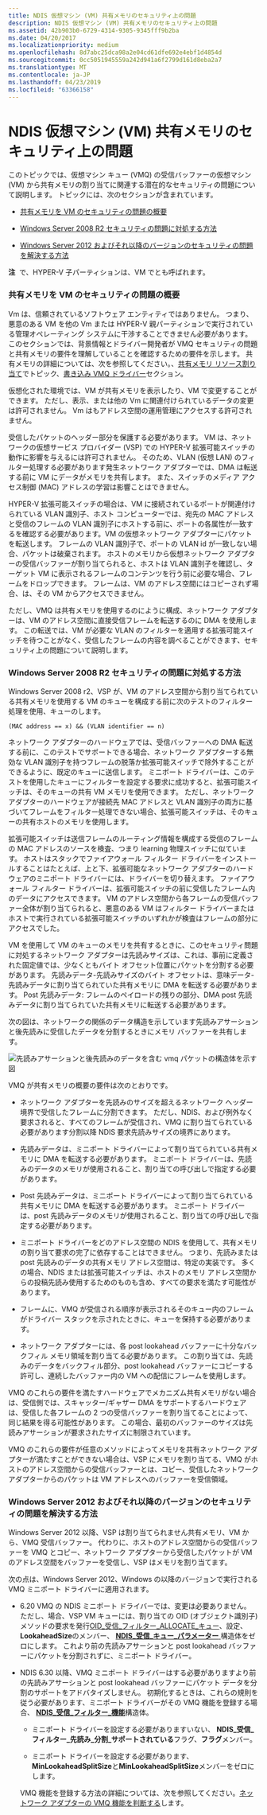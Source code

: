 ```yaml
---
title: NDIS 仮想マシン (VM) 共有メモリのセキュリティ上の問題
description: NDIS 仮想マシン (VM) 共有メモリのセキュリティ上の問題
ms.assetid: 42b903b0-6729-4314-9305-9345fff9b2ba
ms.date: 04/20/2017
ms.localizationpriority: medium
ms.openlocfilehash: 8d7abc25dca98a2e04cd61dfe692e4ebf1d4854d
ms.sourcegitcommit: 0cc5051945559a242d941a6f2799d161d8eba2a7
ms.translationtype: MT
ms.contentlocale: ja-JP
ms.lasthandoff: 04/23/2019
ms.locfileid: "63366158"
---
```

# <a name="security-issues-with-ndis-virtual-machine-vm-shared-memory"></a>NDIS 仮想マシン (VM) 共有メモリのセキュリティ上の問題





このトピックでは、仮想マシン キュー (VMQ) の受信バッファーの仮想マシン (VM) から共有メモリの割り当てに関連する潜在的なセキュリティの問題について説明します。 トピックには、次のセクションが含まれています。

-   [共有メモリを VM のセキュリティの問題の概要](#overview)

-   [Windows Server 2008 R2 セキュリティの問題に対処する方法](#ndis620)

-   [Windows Server 2012 およびそれ以降のバージョンのセキュリティの問題を解決する方法](#ndis630)

**注**  で、HYPER-V 子パーティションは、VM でとも呼ばれます。

 

### <a href="" id="overview"></a>共有メモリを VM のセキュリティの問題の概要

Vm は、信頼されているソフトウェア エンティティではありません。 つまり、悪意のある VM を他の Vm または HYPER-V 親パーティションで実行されている管理オペレーティング システムに干渉することできません必要があります。 このセクションでは、背景情報とドライバー開発者が VMQ セキュリティの問題と共有メモリの要件を理解していることを確認するための要件を示します。 共有メモリの詳細については、次を参照してください。、[共有メモリ リソース割り当て](shared-memory-resource-allocation.md)でトピック、[書き込み VMQ ドライバー](writing-vmq-drivers.md)セクション。

仮想化された環境では、VM が共有メモリを表示したり、VM で変更することができます。 ただし、表示、または他の Vm に関連付けられているデータの変更は許可されません。 Vm はもアドレス空間の運用管理にアクセスする許可されません。

受信したパケットのヘッダー部分を保護する必要があります。 VM は、ネットワークの仮想サービス プロバイダー (VSP) での HYPER-V 拡張可能スイッチの動作に影響を与えるには許可されません。 そのため、VLAN (仮想 LAN) のフィルター処理する必要があります発生ネットワーク アダプターでは、DMA は転送する前に VM にデータがメモリを共有します。 また、スイッチのメディア アクセス制御 (MAC) アドレスの学習は影響ことはできません。

HYPER-V 拡張可能スイッチの場合は、VM に接続されているポートが関連付けられている VLAN 識別子、ホスト コンピューターでは、宛先の MAC アドレスと受信のフレームの VLAN 識別子にホストする前に、ポートの各属性が一致するを確認する必要があります。VM の仮想ネットワーク アダプターにパケットを転送します。 フレームの VLAN 識別子で、ポートの VLAN id が一致しない場合、パケットは破棄されます。 ホストのメモリから仮想ネットワーク アダプターの受信バッファーが割り当てられると、ホストは VLAN 識別子を確認し、ターゲット VM に表示されるフレームのコンテンツを行う前に必要な場合、フレームをドロップできます。 フレームは、VM のアドレス空間にはコピーされず場合、は、その VM からアクセスできません。

ただし、VMQ は共有メモリを使用するのにように構成、ネットワーク アダプターは、VM のアドレス空間に直接受信フレームを転送するのに DMA を使用します。 この転送では、VM が必要な VLAN のフィルターを適用する拡張可能スイッチを待つことがなく、受信したフレームの内容を調べることができます、セキュリティ上の問題について説明します。

### <a href="" id="ndis620"></a>Windows Server 2008 R2 セキュリティの問題に対処する方法

Windows Server 2008 r2、VSP が、VM のアドレス空間から割り当てられている共有メモリを使用する VM のキューを構成する前に次のテストのフィルター処理を使用、キューのします。

```syntax
(MAC address == x) && (VLAN identifier == n)
```

ネットワーク アダプターのハードウェアでは、受信バッファーへの DMA 転送する前に、このテストでサポートできる場合、ネットワーク アダプターする無効な VLAN 識別子を持つフレームの脱落か拡張可能スイッチで除外することができるように、既定のキューに送信します。 ミニポート ドライバーは、このテストを使用したキューにフィルターを設定する要求に成功すると、拡張可能スイッチは、そのキューの共有 VM メモリを使用できます。 ただし、ネットワーク アダプターのハードウェアが接続先 MAC アドレスと VLAN 識別子の両方に基づいてフレームをフィルター処理できない場合、拡張可能スイッチは、そのキューの共有ホストのメモリを使用します。

拡張可能スイッチは送信フレームのルーティング情報を構成する受信のフレームの MAC アドレスのソースを検査、つまり learning 物理スイッチに似ています。 ホストはスタックでファイアウォール フィルター ドライバーをインストールすることはたとえば、上と下、拡張可能なネットワーク アダプターのハードウェアのミニポート ドライバーには、ドライバーを切り替えます。 ファイアウォール フィルター ドライバーは、拡張可能スイッチの前に受信したフレーム内のデータにアクセスできます。 VM のアドレス空間から各フレームの受信バッファー全体が割り当てられると、悪意のある VM はフィルター ドライバーまたはホストで実行されている拡張可能スイッチのいずれかが検査はフレームの部分にアクセスでした。

VM を使用して VM のキューのメモリを共有するときに、このセキュリティ問題に対処するネットワーク アダプターは先読みサイズは、これは、事前に定義された固定値では、少なくともバイト オフセット位置にパケットを分割する必要があります。 先読みデータ-先読みサイズのバイト オフセットは、意味データ-先読みデータに割り当てられていた共有メモリに DMA を転送する必要があります。 Post 先読みデータ: フレームのペイロードの残りの部分、DMA post 先読みデータに割り当てられていた共有メモリに転送する必要があります。

次の図は、ネットワークの関係のデータ構造を示しています先読みアサーションと後先読みに受信したデータを分割するときにメモリ バッファーを共有します。

![先読みアサーションと後先読みのデータを含む vmq パケットの構造体を示す図](images/vmqpacket.png)

VMQ が共有メモリの概要の要件は次のとおりです。

-   ネットワーク アダプターを先読みのサイズを超えるネットワーク ヘッダー境界で受信したフレームに分割できます。 ただし、NDIS、および例外なく要求されると、すべてのフレームが受信され、VMQ に割り当てられている必要があります分割以降 NDIS 要求先読みサイズの境界にあります。

-   先読みデータは、ミニポート ドライバーによって割り当てられている共有メモリに DMA を転送する必要があります。 ミニポート ドライバーは、先読みのデータのメモリが使用されること、割り当ての呼び出しで指定する必要があります。

-   Post 先読みデータは、ミニポート ドライバーによって割り当てられている共有メモリに DMA を転送する必要があります。 ミニポート ドライバーは、post 先読みデータのメモリが使用されること、割り当ての呼び出しで指定する必要があります。

-   ミニポート ドライバーをどのアドレス空間の NDIS を使用して、共有メモリの割り当て要求の完了に依存することはできません。 つまり、先読みまたは post 先読みのデータの共有メモリ アドレス空間は、特定の実装です。 多くの場合、NDIS または拡張可能スイッチは、ホストのメモリ アドレス空間からの投稿先読み使用するためのものも含め、すべての要求を満たす可能性があります。

-   フレームに、VMQ が受信される順序が表示されるそのキュー内のフレームがドライバー スタックを示されたときに、キューを保持する必要があります。

-   ネットワーク アダプターには、各 post lookahead バッファーに十分なバックフィル メモリ領域を割り当てる必要があります。 この割り当ては、先読みのデータをバックフィル部分、post lookahead バッファーにコピーする許可し、連続したバッファー内の VM への配信にフレームを使用します。

VMQ のこれらの要件を満たすハードウェアでメカニズム共有メモリがない場合は、受信側では、スキャッター/ギャザー DMA をサポートするハードウェアは、受信した各フレームの 2 つの受信バッファーを割り当てることによって、同じ結果を得る可能性があります。 この場合、最初のバッファーのサイズは先読みアサーションが要求されたサイズに制限されています。

VMQ のこれらの要件が任意のメソッドによってメモリを共有ネットワーク アダプターが満たすことができない場合は、VSP にメモリを割り当てる、VMQ がホストのアドレス空間からの受信バッファーとは、コピー、受信したネットワーク アダプターからのパケットは VM アドレスへのバッファーを受信領域。

### <a href="" id="ndis630"></a>Windows Server 2012 およびそれ以降のバージョンのセキュリティの問題を解決する方法

Windows Server 2012 以降、VSP は割り当てられません共有メモリ、VM から、VMQ 受信バッファー。 代わりに、ホストのアドレス空間からの受信バッファーを VMQ とコピー、ネットワーク アダプターから受信したパケットが VM のアドレス空間をバッファーを受信し、VSP はメモリを割り当てます。

次の点は、Windows Server 2012、Windows の以降のバージョンで実行される VMQ ミニポート ドライバーに適用されます。

-   6.20 VMQ の NDIS ミニポート ドライバーでは、変更は必要ありません。 ただし、場合、VSP VM キューには、割り当ての OID (オブジェクト識別子) メソッドの要求を発行[OID\_受信\_フィルター\_ALLOCATE\_キュー](https://msdn.microsoft.com/library/windows/hardware/ff569784)、設定、 **LookaheadSize**のメンバー、 [ **NDIS\_受信\_キュー\_パラメーター** ](https://msdn.microsoft.com/library/windows/hardware/ff567211)構造体をゼロにします。 これより前の先読みアサーションと post lookahead バッファーにパケットを分割されずに、ミニポート ドライバー。

-   NDIS 6.30 以降、VMQ ミニポート ドライバーはする必要がありますより前の先読みアサーションと post lookahead バッファーにパケット データを分割のサポートをアドバタイズしません。 初期化するときは、これらの規則を従う必要があります、ミニポート ドライバーがその VMQ 機能を登録する場合、 [ **NDIS\_受信\_フィルター\_機能**](https://msdn.microsoft.com/library/windows/hardware/ff566864)構造体。

    -   ミニポート ドライバーを設定する必要がありますいない、 **NDIS\_受信\_フィルター\_先読み\_分割\_サポートされている**フラグ、**フラグ**メンバー。

    -   ミニポート ドライバーを設定する必要があります、 **MinLookaheadSplitSize**と**MinLookaheadSplitSize**メンバーをゼロにします。

    VMQ 機能を登録する方法の詳細については、次を参照してください。[ネットワーク アダプターの VMQ 機能を判断する](determining-the-vmq-capabilities-of-a-network-adapter.md)します。

 

 





